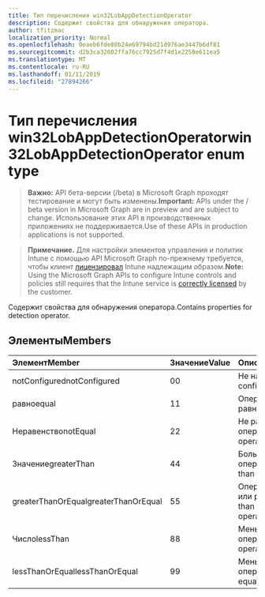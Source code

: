 ```yaml
---
title: Тип перечисления win32LobAppDetectionOperator
description: Содержит свойства для обнаружения оператора.
author: tfitzmac
localization_priority: Normal
ms.openlocfilehash: 0eaeb6fde80b24e69794bd21d976ae3447b6df81
ms.sourcegitcommit: d2b3ca32602ffa76cc7925d7f4d1e2258e611ea5
ms.translationtype: MT
ms.contentlocale: ru-RU
ms.lasthandoff: 01/11/2019
ms.locfileid: "27894266"
---
```

# <a name="win32lobappdetectionoperator-enum-type"></a><span data-ttu-id="1aeec-103">Тип перечисления win32LobAppDetectionOperator</span><span class="sxs-lookup"><span data-stu-id="1aeec-103">win32LobAppDetectionOperator enum type</span></span>

> <span data-ttu-id="1aeec-104">**Важно:** API бета-версии (/beta) в Microsoft Graph проходят тестирование и могут быть изменены.</span><span class="sxs-lookup"><span data-stu-id="1aeec-104">**Important:** APIs under the / beta version in Microsoft Graph are in preview and are subject to change.</span></span> <span data-ttu-id="1aeec-105">Использование этих API в производственных приложениях не поддерживается.</span><span class="sxs-lookup"><span data-stu-id="1aeec-105">Use of these APIs in production applications is not supported.</span></span>

> <span data-ttu-id="1aeec-106">**Примечание.** Для настройки элементов управления и политик Intune с помощью API Microsoft Graph по-прежнему требуется, чтобы клиент [лицензировал](https://go.microsoft.com/fwlink/?linkid=839381) Intune надлежащим образом.</span><span class="sxs-lookup"><span data-stu-id="1aeec-106">**Note:** Using the Microsoft Graph APIs to configure Intune controls and policies still requires that the Intune service is [correctly licensed](https://go.microsoft.com/fwlink/?linkid=839381) by the customer.</span></span>

<span data-ttu-id="1aeec-107">Содержит свойства для обнаружения оператора.</span><span class="sxs-lookup"><span data-stu-id="1aeec-107">Contains properties for detection operator.</span></span>
## <a name="members"></a><span data-ttu-id="1aeec-108">Элементы</span><span class="sxs-lookup"><span data-stu-id="1aeec-108">Members</span></span>
|<span data-ttu-id="1aeec-109">Элемент</span><span class="sxs-lookup"><span data-stu-id="1aeec-109">Member</span></span>|<span data-ttu-id="1aeec-110">Значение</span><span class="sxs-lookup"><span data-stu-id="1aeec-110">Value</span></span>|<span data-ttu-id="1aeec-111">Описание</span><span class="sxs-lookup"><span data-stu-id="1aeec-111">Description</span></span>|
|:---|:---|:---|
|<span data-ttu-id="1aeec-112">notConfigured</span><span class="sxs-lookup"><span data-stu-id="1aeec-112">notConfigured</span></span>|<span data-ttu-id="1aeec-113">0</span><span class="sxs-lookup"><span data-stu-id="1aeec-113">0</span></span>|<span data-ttu-id="1aeec-114">Не настроено.</span><span class="sxs-lookup"><span data-stu-id="1aeec-114">Not configured.</span></span>|
|<span data-ttu-id="1aeec-115">равно</span><span class="sxs-lookup"><span data-stu-id="1aeec-115">equal</span></span>|<span data-ttu-id="1aeec-116">1</span><span class="sxs-lookup"><span data-stu-id="1aeec-116">1</span></span>|<span data-ttu-id="1aeec-117">Оператор равно.</span><span class="sxs-lookup"><span data-stu-id="1aeec-117">Equal operator.</span></span>|
|<span data-ttu-id="1aeec-118">Неравенство</span><span class="sxs-lookup"><span data-stu-id="1aeec-118">notEqual</span></span>|<span data-ttu-id="1aeec-119">2</span><span class="sxs-lookup"><span data-stu-id="1aeec-119">2</span></span>|<span data-ttu-id="1aeec-120">Не равно оператор.</span><span class="sxs-lookup"><span data-stu-id="1aeec-120">Not equal operator.</span></span>|
|<span data-ttu-id="1aeec-121">Значение</span><span class="sxs-lookup"><span data-stu-id="1aeec-121">greaterThan</span></span>|<span data-ttu-id="1aeec-122">4</span><span class="sxs-lookup"><span data-stu-id="1aeec-122">4</span></span>|<span data-ttu-id="1aeec-123">Больше, чем оператор.</span><span class="sxs-lookup"><span data-stu-id="1aeec-123">Greater than operator.</span></span>|
|<span data-ttu-id="1aeec-124">greaterThanOrEqual</span><span class="sxs-lookup"><span data-stu-id="1aeec-124">greaterThanOrEqual</span></span>|<span data-ttu-id="1aeec-125">5</span><span class="sxs-lookup"><span data-stu-id="1aeec-125">5</span></span>|<span data-ttu-id="1aeec-126">Оператор "больше или равно".</span><span class="sxs-lookup"><span data-stu-id="1aeec-126">Greater than or equal operator.</span></span>|
|<span data-ttu-id="1aeec-127">Число</span><span class="sxs-lookup"><span data-stu-id="1aeec-127">lessThan</span></span>|<span data-ttu-id="1aeec-128">8</span><span class="sxs-lookup"><span data-stu-id="1aeec-128">8</span></span>|<span data-ttu-id="1aeec-129">Меньше, чем оператор.</span><span class="sxs-lookup"><span data-stu-id="1aeec-129">Less than operator.</span></span>|
|<span data-ttu-id="1aeec-130">lessThanOrEqual</span><span class="sxs-lookup"><span data-stu-id="1aeec-130">lessThanOrEqual</span></span>|<span data-ttu-id="1aeec-131">9</span><span class="sxs-lookup"><span data-stu-id="1aeec-131">9</span></span>|<span data-ttu-id="1aeec-132">Меньше или равно оператор.</span><span class="sxs-lookup"><span data-stu-id="1aeec-132">Less than or equal operator.</span></span>|





